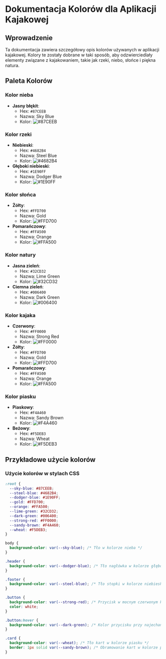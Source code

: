 # Dokumentacja Kolorów dla Aplikacji Kajakowej

## Wprowadzenie

Ta dokumentacja zawiera szczegółowy opis kolorów używanych w aplikacji kajakowej. Kolory te zostały dobrane w taki sposób, aby odzwierciedlały elementy związane z kajakowaniem, takie jak rzeki, niebo, słońce i piękna natura.

## Paleta Kolorów

### Kolor nieba

- **Jasny błękit**:
    - Hex: `#87CEEB`
    - Nazwa: Sky Blue
    - Kolor: ![#87CEEB](https://via.placeholder.com/15/87CEEB/000000?text=+)

### Kolor rzeki

- **Niebieski**:
    - Hex: `#4682B4`
    - Nazwa: Steel Blue
    - Kolor: ![#4682B4](https://via.placeholder.com/15/4682B4/000000?text=+)
- **Głęboki niebieski**:
    - Hex: `#1E90FF`
    - Nazwa: Dodger Blue
    - Kolor: ![#1E90FF](https://via.placeholder.com/15/1E90FF/000000?text=+)

### Kolor słońca

- **Żółty**:
    - Hex: `#FFD700`
    - Nazwa: Gold
    - Kolor: ![#FFD700](https://via.placeholder.com/15/FFD700/000000?text=+)
- **Pomarańczowy**:
    - Hex: `#FFA500`
    - Nazwa: Orange
    - Kolor: ![#FFA500](https://via.placeholder.com/15/FFA500/000000?text=+)

### Kolor natury

- **Jasna zieleń**:
    - Hex: `#32CD32`
    - Nazwa: Lime Green
    - Kolor: ![#32CD32](https://via.placeholder.com/15/32CD32/000000?text=+)
- **Ciemna zieleń**:
    - Hex: `#006400`
    - Nazwa: Dark Green
    - Kolor: ![#006400](https://via.placeholder.com/15/006400/000000?text=+)

### Kolor kajaka

- **Czerwony**:
    - Hex: `#FF0000`
    - Nazwa: Strong Red
    - Kolor: ![#FF0000](https://via.placeholder.com/15/FF0000/000000?text=+)
- **Żółty**:
    - Hex: `#FFD700`
    - Nazwa: Gold
    - Kolor: ![#FFD700](https://via.placeholder.com/15/FFD700/000000?text=+)
- **Pomarańczowy**:
    - Hex: `#FFA500`
    - Nazwa: Orange
    - Kolor: ![#FFA500](https://via.placeholder.com/15/FFA500/000000?text=+)

### Kolor piasku

- **Piaskowy**:
    - Hex: `#F4A460`
    - Nazwa: Sandy Brown
    - Kolor: ![#F4A460](https://via.placeholder.com/15/F4A460/000000?text=+)
- **Beżowy**:
    - Hex: `#F5DEB3`
    - Nazwa: Wheat
    - Kolor: ![#F5DEB3](https://via.placeholder.com/15/F5DEB3/000000?text=+)

## Przykładowe użycie kolorów

### Użycie kolorów w stylach CSS

```css
:root {
  --sky-blue: #87CEEB;
  --steel-blue: #4682B4;
  --dodger-blue: #1E90FF;
  --gold: #FFD700;
  --orange: #FFA500;
  --lime-green: #32CD32;
  --dark-green: #006400;
  --strong-red: #FF0000;
  --sandy-brown: #F4A460;
  --wheat: #F5DEB3;
}

body {
  background-color: var(--sky-blue); /* Tło w kolorze nieba */
}

.header {
  background-color: var(--dodger-blue); /* Tło nagłówka w kolorze głębokiego niebieskiego */
}

.footer {
  background-color: var(--steel-blue); /* Tło stopki w kolorze niebieskim */
}

.button {
  background-color: var(--strong-red); /* Przycisk w mocnym czerwonym kolorze */
  color: white;
}

.button:hover {
  background-color: var(--dark-green); /* Kolor przycisku przy najechaniu myszką */
}

.card {
  background-color: var(--wheat); /* Tło kart w kolorze piasku */
  border: 1px solid var(--sandy-brown); /* Obramowanie kart w kolorze piaskowym */
}
